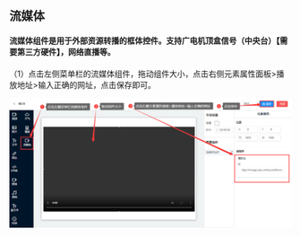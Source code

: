 ## 流媒体
#### 流媒体组件是用于外部资源转播的框体控件。支持广电机顶盒信号（中央台）【需要第三方硬件】，网络直播等。

（1）点击左侧菜单栏的流媒体组件，拖动组件大小，点击右侧元素属性面板>播放地址>输入正确的网址，点击保存即可。

![avatar](../../images/program/12.png)
